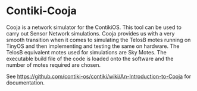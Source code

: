 # Contiki-Cooja
Cooja is a network simulator for the ContikiOS. This tool can be used to carry out Sensor Network simulations.
Cooja provides us with a very smooth transition when it comes to simulating the TelosB motes running on TinyOS and then implementing and testing the same on hardware. The TelosB equivalent motes used for simulations are Sky Motes. The executable build file of the code is loaded onto the software and the number of motes required are chosen.


See https://github.com/contiki-os/contiki/wiki/An-Introduction-to-Cooja for documentation.

